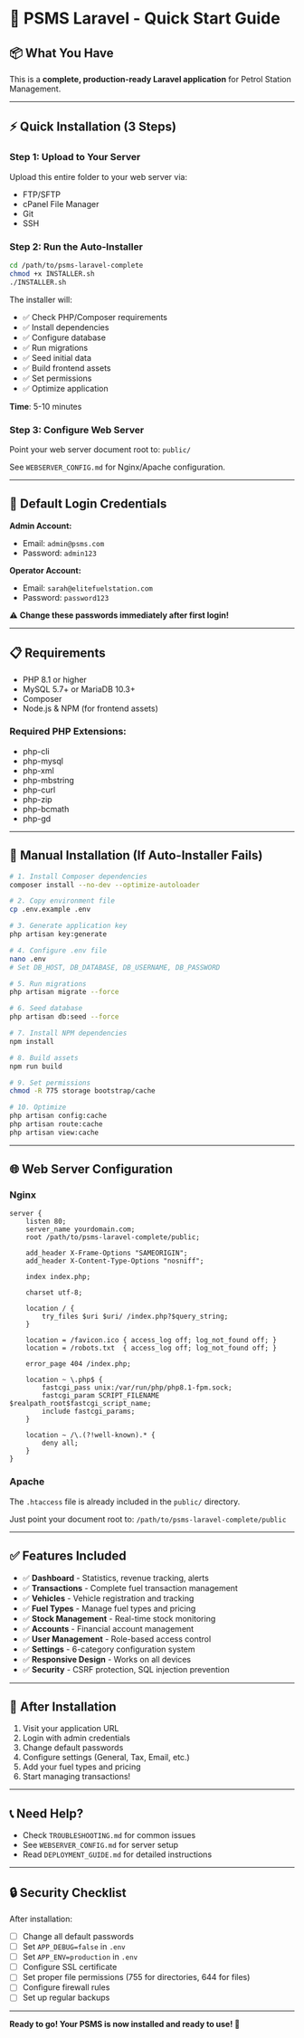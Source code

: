 # 🚀 PSMS Laravel - Quick Start Guide

## 📦 What You Have

This is a **complete, production-ready Laravel application** for Petrol Station Management.

---

## ⚡ Quick Installation (3 Steps)

### **Step 1: Upload to Your Server**

Upload this entire folder to your web server via:
- FTP/SFTP
- cPanel File Manager
- Git
- SSH

### **Step 2: Run the Auto-Installer**

```bash
cd /path/to/psms-laravel-complete
chmod +x INSTALLER.sh
./INSTALLER.sh
```

The installer will:
- ✅ Check PHP/Composer requirements
- ✅ Install dependencies
- ✅ Configure database
- ✅ Run migrations
- ✅ Seed initial data
- ✅ Build frontend assets
- ✅ Set permissions
- ✅ Optimize application

**Time**: 5-10 minutes

### **Step 3: Configure Web Server**

Point your web server document root to: `public/`

See `WEBSERVER_CONFIG.md` for Nginx/Apache configuration.

---

## 🎯 Default Login Credentials

**Admin Account:**
- Email: `admin@psms.com`
- Password: `admin123`

**Operator Account:**
- Email: `sarah@elitefuelstation.com`
- Password: `password123`

⚠️ **Change these passwords immediately after first login!**

---

## 📋 Requirements

- PHP 8.1 or higher
- MySQL 5.7+ or MariaDB 10.3+
- Composer
- Node.js & NPM (for frontend assets)

### Required PHP Extensions:
- php-cli
- php-mysql
- php-xml
- php-mbstring
- php-curl
- php-zip
- php-bcmath
- php-gd

---

## 🔧 Manual Installation (If Auto-Installer Fails)

```bash
# 1. Install Composer dependencies
composer install --no-dev --optimize-autoloader

# 2. Copy environment file
cp .env.example .env

# 3. Generate application key
php artisan key:generate

# 4. Configure .env file
nano .env
# Set DB_HOST, DB_DATABASE, DB_USERNAME, DB_PASSWORD

# 5. Run migrations
php artisan migrate --force

# 6. Seed database
php artisan db:seed --force

# 7. Install NPM dependencies
npm install

# 8. Build assets
npm run build

# 9. Set permissions
chmod -R 775 storage bootstrap/cache

# 10. Optimize
php artisan config:cache
php artisan route:cache
php artisan view:cache
```

---

## 🌐 Web Server Configuration

### **Nginx**

```nginx
server {
    listen 80;
    server_name yourdomain.com;
    root /path/to/psms-laravel-complete/public;

    add_header X-Frame-Options "SAMEORIGIN";
    add_header X-Content-Type-Options "nosniff";

    index index.php;

    charset utf-8;

    location / {
        try_files $uri $uri/ /index.php?$query_string;
    }

    location = /favicon.ico { access_log off; log_not_found off; }
    location = /robots.txt  { access_log off; log_not_found off; }

    error_page 404 /index.php;

    location ~ \.php$ {
        fastcgi_pass unix:/var/run/php/php8.1-fpm.sock;
        fastcgi_param SCRIPT_FILENAME $realpath_root$fastcgi_script_name;
        include fastcgi_params;
    }

    location ~ /\.(?!well-known).* {
        deny all;
    }
}
```

### **Apache**

The `.htaccess` file is already included in the `public/` directory.

Just point your document root to: `/path/to/psms-laravel-complete/public`

---

## ✅ Features Included

- ✅ **Dashboard** - Statistics, revenue tracking, alerts
- ✅ **Transactions** - Complete fuel transaction management
- ✅ **Vehicles** - Vehicle registration and tracking
- ✅ **Fuel Types** - Manage fuel types and pricing
- ✅ **Stock Management** - Real-time stock monitoring
- ✅ **Accounts** - Financial account management
- ✅ **User Management** - Role-based access control
- ✅ **Settings** - 6-category configuration system
- ✅ **Responsive Design** - Works on all devices
- ✅ **Security** - CSRF protection, SQL injection prevention

---

## 🎊 After Installation

1. Visit your application URL
2. Login with admin credentials
3. Change default passwords
4. Configure settings (General, Tax, Email, etc.)
5. Add your fuel types and pricing
6. Start managing transactions!

---

## 📞 Need Help?

- Check `TROUBLESHOOTING.md` for common issues
- See `WEBSERVER_CONFIG.md` for server setup
- Read `DEPLOYMENT_GUIDE.md` for detailed instructions

---

## 🔒 Security Checklist

After installation:

- [ ] Change all default passwords
- [ ] Set `APP_DEBUG=false` in `.env`
- [ ] Set `APP_ENV=production` in `.env`
- [ ] Configure SSL certificate
- [ ] Set proper file permissions (755 for directories, 644 for files)
- [ ] Configure firewall rules
- [ ] Set up regular backups

---

**Ready to go! Your PSMS is now installed and ready to use! 🎉**

